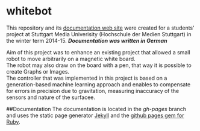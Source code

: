 # whitebot

This repository and its [documentation web site](http://marc136.github.io/whitebot/) were created for a students' project at Stuttgart Media Univerisity (Hochschule der Medien Stuttgart) in the winter term 2014-15.
_**Documentation was written in German**_

Aim of this project was to enhance an existing project that allowed a small robot to move arbitrarily on a magnetic white board.  
The robot may also draw on the board with a pen, that way it is possible to create Graphs or Images.  
The controller that was implemented in this project is based on a generation-based machine learning approach and enables to compensate for errors in precision due to gravitation, measuring inaccuracy of the sensors and nature of the surfacee.  

##Documentation
The documentation is located in the _gh-pages_ branch and uses the static page generator [Jekyll](http://jekyllrb.com/docs/github-pages/) and the [github pages gem for Ruby](https://github.com/github/pages-gem).  
